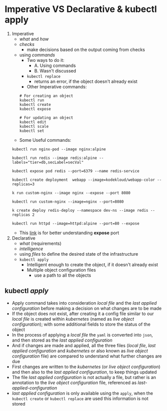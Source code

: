 Imperative VS Declarative & kubectl apply
=========================================
1. Imperative
   - *what* and *how*
   - *checks*
      - make decisions based on the output coming from checks
   - using *commands*
      - Two ways to do it:
         * A. Using commands
         * B. Wasn't discussed
      - `kubectl replace`
         - returns an error, if the object doesn't already exist
      - Other Imperative commands:
      ```
      # For creating an object
      kubectl run
      kubectl create
      kubectl expose

      # For updating an object
      kubectl edit
      kubectl scale
      kubectl set
      ```
   - Some Useful commands:
   ```
   kubectl run nginx-pod --image nginx:alpine

   kubectl run redis --image redis:alpine --labels="tier=db,secLabel=secVal"

   kubectl expose pod redis --port=6379 --name redis-service

   kubectl create deployment  webapp --image=kodekloud/webapp-color --replicas=3

   k run custom-nginx --image nginx --expose --port 8080

   kubectl run custom-nginx --image=nginx --port=8080

   k create deploy redis-deploy --namespace dev-ns --image redis --replicas 2

   kubectl run httpd --image=httpd:alpine --port=80 --expose
   ```
   - This [link](https://faun.pub/should-i-configure-the-ports-in-kubernetes-deployment-c6b3817e495) is for better understanding **expose** port
2. Declarative
   - *what* (requirements)
   - *intelligence*
   - using *files* to define the desired state of the infrastructure
   - `kubectl apply`
      - Intelligent enough to create the object, if it doesn't already exist
      - Multiple object configuration files
         - use a path to all the objects

## kubectl *apply*
- Apply command takes into consideration *local file* and the *last applied configuration* before making a decision on what changes are to be made
- If the object does not exist, after creating it a config file similar to our *local file* is created within *kubernetes* (named as *live object configuration*); with some additional fields to store the status of the object
- In the process of applying a *local file* the `yaml` is converted into `json`, and then stored as the *last applied configuration*
- And if changes are made and applied, all the three files (*local file*, *last applied configuration* and *kubernetes* or also known as *live object configuration* file) are compared to understand what further changes are due
- First changes are written to the *kubernetes* (or *live object configuration*) and then also to the *last applied configuration*, to keep things updated
- The file *last applied configuration* is not actually a file, but rather is an annotation to the *live object configuration* file, referenced as *last-applied-configuration*
- *last applied configuration* is only available using the `apply`, when the `kubectl create` or `kubectl replace` are used this information is not stored
